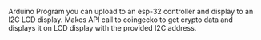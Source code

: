 Arduino Program you can upload to an esp-32 controller and display to an I2C LCD display. Makes API call to coingecko to get crypto data and displays it on LCD display with the provided I2C address.
